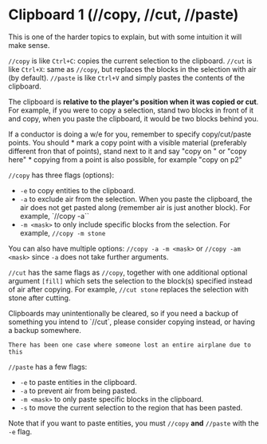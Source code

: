 # Clipboard 1 (//copy, //cut, //paste)

This is one of the harder topics to explain, but with some intuition it will make sense.

`//copy` is like `Ctrl+C`: copies the current selection to the clipboard. `//cut` is like `Ctrl+X`: same as `//copy`, but replaces the blocks in the selection with air (by default). `//paste` is like `Ctrl+V` and simply pastes the contents of the clipboard.

The clipboard is **relative to the player's position when it was copied or cut**. For example, if you were to copy a selection, stand two blocks in front of it and copy, when you paste the clipboard, it would be two blocks behind you.

<div class="warning">
    If a conductor is doing a w/e for you, remember to specify copy/cut/paste points. You should
    * mark a copy point with a visible material (preferably different fron that of points), stand next to it and say "copy on <block>" or "copy here"
    * copying from a point is also possible, for example "copy on p2"
</div>

`//copy` has three flags (options):
* `-e` to copy entities to the clipboard.
* `-a` to exclude air from the selection. When you paste the clipboard, the air does not get pasted along (remember air is just another block). For example, `//copy -a``
* `-m <mask>` to only include specific blocks from the selection. For example, `//copy -m stone`

You can also have multiple options: `//copy -a -m <mask>` or `//copy -am <mask>` since `-a` does not take further arguments.

`//cut` has the same flags as `//copy`, together with one additional optional argument `[fill]` which sets the selection to the block(s) specified instead of air after copying. For example, `//cut stone` replaces the selection with stone after cutting.

<div class="warning">
    Clipboards may unintentionally be cleared, so if you need a backup of something you intend to `//cut`, please consider copying instead, or having a backup somewhere.

    There has been one case where someone lost an entire airplane due to this
</div>

`//paste` has a few flags:
* `-e` to paste entities in the clipboard.
* `-a` to prevent air from being pasted.
* `-m <mask>` to only paste specific blocks in the clipboard.
* `-s` to move the current selection to the region that has been pasted.

Note that if you want to paste entities, you must `//copy` **and** `//paste` with the `-e` flag.
